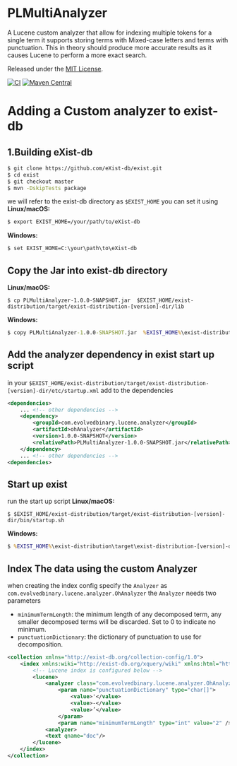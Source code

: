 PLMultiAnalyzer
===============
A Lucene custom analyzer that allow for indexing multiple tokens for a single term 
it supports storing terms with Mixed-case letters and terms with punctuation. This in theory should produce more accurate results as it causes Lucene to perform a more exact search.

Released under the [MIT License](https://opensource.org/licenses/MIT).

[![CI](https://github.com/digital-preservation/utf8-validator/workflows/CI/badge.svg)](https://github.com/evolvedbinary/PLMultiAnalyzer/actions/workflows/ci.yaml?query=workflow%3ACI)
[![Maven Central]()]()
# Adding a Custom analyzer to exist-db

## 1.Building eXist-db
```bash
$ git clone https://github.com/eXist-db/exist.git
$ cd exist
$ git checkout master
$ mvn -DskipTests package
```
we will refer to the exist-db directory as `$EXIST_HOME`
you can set it using
**Linux/macOS:**
```bash
$ export EXIST_HOME=/your/path/to/eXist-db
```
**Windows:** 
```cmd
$ set EXIST_HOME=C:\your\path\to\eXist-db
```

## Copy the Jar into exist-db directory
**Linux/macOS:**
```shell
$ cp PLMultiAnalyzer-1.0.0-SNAPSHOT.jar  $EXIST_HOME/exist-distribution/target/exist-distribution-[version]-dir/lib
```

**Windows:** 
```cmd
$ copy PLMultiAnalyzer-1.0.0-SNAPSHOT.jar  %EXIST_HOME%\exist-distribution\target\exist-distribution-[version]-dir\lib
```

## Add the analyzer dependency in exist start up script
in your `$EXIST_HOME/exist-distribution/target/exist-distribution-[version]-dir/etc/startup.xml`
 add to the dependencies 
```xml
<dependencies>
    ... <!-- other dependencies -->
    <dependency>
        <groupId>com.evolvedbinary.lucene.analyzer</groupId>
        <artifactId>ohAnalyzer</artifactId> 
        <version>1.0.0-SNAPSHOT</version>
        <relativePath>PLMultiAnalyzer-1.0.0-SNAPSHOT.jar</relativePath> <!-- must be exact match to the jar in lib folder -->
    </dependency>
    ... <!-- other dependencies -->
<dependencies>
```
## Start up exist 
run the start up script
**Linux/macOS:**
```shell
$ $EXIST_HOME/exist-distribution/target/exist-distribution-[version]-dir/bin/startup.sh
```

**Windows:** 
```cmd
$ %EXIST_HOME%\exist-distribution\target\exist-distribution-[version]-dir\bin\startup.bat
```

## Index The data using the custom Analyzer
when creating the index config specify the `Analyzer` as `com.evolvedbinary.lucene.analyzer.OhAnalyzer`
the `Analyzer` needs two parameters
* `minimumTermLength`: the minimum length of any decomposed term, any smaller decomposed terms will be discarded. Set to 0 to indicate no minimum.
* `punctuationDictionary`:  the dictionary of punctuation to use for decomposition.

```xml
<collection xmlns="http://exist-db.org/collection-config/1.0">
    <index xmlns:wiki="http://exist-db.org/xquery/wiki" xmlns:html="http://www.w3.org/1999/xhtml" xmlns:atom="http://www.w3.org/2005/Atom">
        <!-- Lucene index is configured below -->
        <lucene>
	        <analyzer class="com.evolvedbinary.lucene.analyzer.OhAnalyzer">
                <param name="punctuationDictionary" type="char[]">
                    <value>'</value>
                    <value>-</value>
                    <value>’</value>
                </param>
                <param name="minimumTermLength" type="int" value="2" />
            <analyzer>
	        <text qname="doc"/>
        </lucene>
    </index>
</collection>
```